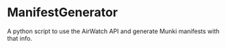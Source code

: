 # ManifestGenerator
A python script to use the AirWatch API and generate Munki manifests with that info.
